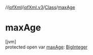 //[iofXml](../../../index.md)/[iofXml.v3](../index.md)/[Class](index.md)/[maxAge](max-age.md)

# maxAge

[jvm]\
protected open var [maxAge](max-age.md): [BigInteger](https://docs.oracle.com/javase/8/docs/api/java/math/BigInteger.html)
